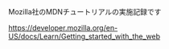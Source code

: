 Mozilla社のMDNチュートリアルの実施記録です

https://developer.mozilla.org/en-US/docs/Learn/Getting_started_with_the_web
